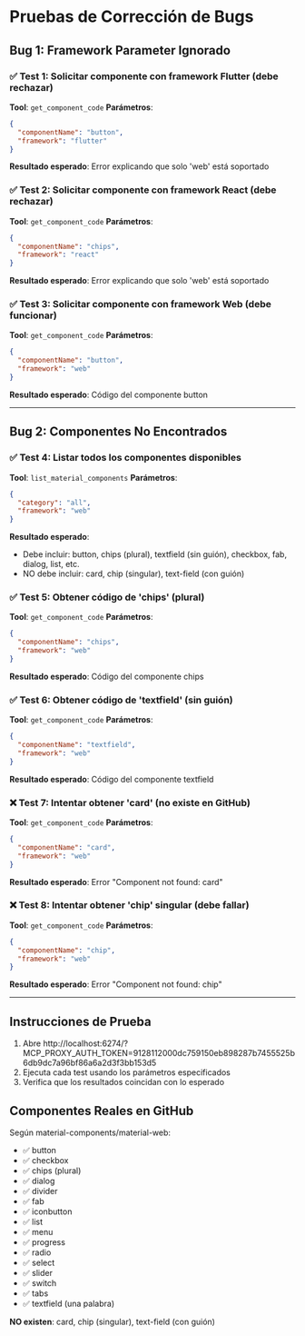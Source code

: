 # Pruebas de Corrección de Bugs

## Bug 1: Framework Parameter Ignorado

### ✅ Test 1: Solicitar componente con framework Flutter (debe rechazar)
**Tool**: `get_component_code`
**Parámetros**:
```json
{
  "componentName": "button",
  "framework": "flutter"
}
```
**Resultado esperado**: Error explicando que solo 'web' está soportado

### ✅ Test 2: Solicitar componente con framework React (debe rechazar)
**Tool**: `get_component_code`
**Parámetros**:
```json
{
  "componentName": "chips",
  "framework": "react"
}
```
**Resultado esperado**: Error explicando que solo 'web' está soportado

### ✅ Test 3: Solicitar componente con framework Web (debe funcionar)
**Tool**: `get_component_code`
**Parámetros**:
```json
{
  "componentName": "button",
  "framework": "web"
}
```
**Resultado esperado**: Código del componente button

---

## Bug 2: Componentes No Encontrados

### ✅ Test 4: Listar todos los componentes disponibles
**Tool**: `list_material_components`
**Parámetros**:
```json
{
  "category": "all",
  "framework": "web"
}
```
**Resultado esperado**:
- Debe incluir: button, chips (plural), textfield (sin guión), checkbox, fab, dialog, list, etc.
- NO debe incluir: card, chip (singular), text-field (con guión)

### ✅ Test 5: Obtener código de 'chips' (plural)
**Tool**: `get_component_code`
**Parámetros**:
```json
{
  "componentName": "chips",
  "framework": "web"
}
```
**Resultado esperado**: Código del componente chips

### ✅ Test 6: Obtener código de 'textfield' (sin guión)
**Tool**: `get_component_code`
**Parámetros**:
```json
{
  "componentName": "textfield",
  "framework": "web"
}
```
**Resultado esperado**: Código del componente textfield

### ❌ Test 7: Intentar obtener 'card' (no existe en GitHub)
**Tool**: `get_component_code`
**Parámetros**:
```json
{
  "componentName": "card",
  "framework": "web"
}
```
**Resultado esperado**: Error "Component not found: card"

### ❌ Test 8: Intentar obtener 'chip' singular (debe fallar)
**Tool**: `get_component_code`
**Parámetros**:
```json
{
  "componentName": "chip",
  "framework": "web"
}
```
**Resultado esperado**: Error "Component not found: chip"

---

## Instrucciones de Prueba

1. Abre http://localhost:6274/?MCP_PROXY_AUTH_TOKEN=9128112000dc759150eb898287b7455525b6db9dc7a96bf86a6a2d3f3bb153d5
2. Ejecuta cada test usando los parámetros especificados
3. Verifica que los resultados coincidan con lo esperado

## Componentes Reales en GitHub

Según material-components/material-web:
- ✅ button
- ✅ checkbox
- ✅ chips (plural)
- ✅ dialog
- ✅ divider
- ✅ fab
- ✅ iconbutton
- ✅ list
- ✅ menu
- ✅ progress
- ✅ radio
- ✅ select
- ✅ slider
- ✅ switch
- ✅ tabs
- ✅ textfield (una palabra)

**NO existen**: card, chip (singular), text-field (con guión)
